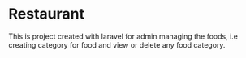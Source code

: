 # Restaurant
This is project created with laravel for admin managing the foods, i.e creating category for food and view or delete any food category.

